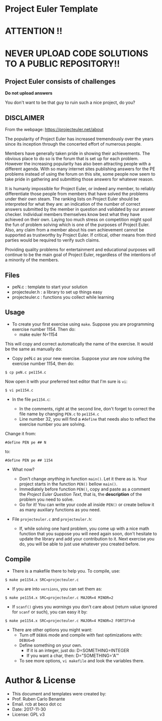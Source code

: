 # Project Euler Template

# ATTENTION !!

# NEVER UPLOAD CODE SOLUTIONS TO A PUBLIC REPOSITORY!!

## Project Euler consists of challenges

**Do not upload answers**

You don't want to be that guy to ruin such a nice project, do you?

## DISCLAIMER

From the webpage: https://projecteuler.net/about

The popularity of Project Euler has increased tremendously over the years since its inception through the concerted effort of numerous people.

Members have generally taken pride in showing their achievements. The obvious place to do so is the forum that is set up for each problem. However the increasing popularity has also been attracting people with a different agenda. With so many internet sites publishing answers for the PE problems instead of using the forum on this site, some people now seem to take pride in gathering and submitting those answers for whatever reason.

It is humanly impossible for Project Euler, or indeed any member, to reliably differentiate those people from members that have solved the problems under their own steam. The ranking lists on Project Euler should be interpreted for what they are: an indication of the number of correct answers submitted by the member in question and validated by our answer checker. Individual members themselves know best what they have achieved on their own. Laying too much stress on competition might spoil the fun of problem solving which is one of the purposes of Project Euler. Also, any claim from a member about his own achievement cannot be supported as trustworthy by Project Euler. If critical, other means from third parties would be required to verify such claims.

Providing quality problems for entertainment and educational purposes will continue to be the main goal of Project Euler, regardless of the intentions of a minority of the members.


## Files

* peN.c : template to start your solution
* projecteuler.h : a library to set up things easy
* projecteuler.c : functions you collect while learning

## Usage

* To create your first exercise using `make`. Suppose you are programming exercise number 1154. Then do:
    - make euler N=1154

This will copy and correct automatically the name of the exercise. It would be the same as manually do:

* Copy peN.c as your new exercise. Suppose your are now solving the exercise number 1154, then do:

```
$ cp peN.c pe1154.c
```

Now open it with your preferred text editor that I'm sure is `vi`:

```
$ vi pe1154.c
```

* In the file `pe1154.c`:

    - In the comments, right at the second line, don't forget to correct the file name by changing `PEN.c` to `pe1154.c`
    - Line number 32, you will find a `#define` that needs also to reflect the exercise number you are solving.

Change it from:

```
#define PEN pe ## N
```

to:

```
#define PEN pe ## 1154
```

* What now?

    - Don't change _anything_ in function `main()`. Let it there as is. Your project starts in the function `PEN()` bellow `main()`.
    - Immediately before function `PEN()`, copy and paste as a comment the _Project Euler Question Text_, that is, the **description** of the problem you need to solve.
    - Go for it! You can write your code all inside `PEN()` or create bellow it as many auxiliary functions as you need.

* File `projecteuler.c` and `projecteuler.h`:
    - If, while solving one hard problem, you come up with a nice math function that you suppose you will need again soon, don't hesitate to update the library and add your contribution to it. Next exercise you do, you will be able to just use whatever you created before.

## Compile

* There is a makefile there to help you. To compile, use:

```
$ make pe1154.x SRC=projecteuler.c
```

* If you are into `versions`, you can set them as:

```
$ make pe1154.x SRC=projecteuler.c MAJOR=4 MINOR=2
```

* If `scanf()` gives you _warnings_ you don't care about (return value ignored for `scanf` or such), you can easy it by:

```
$ make pe1154.x SRC=projecteuler.c MAJOR=4 MINOR=2 FORTIFY=0
```

* There are other options you might want:
    - Turn off `DEBUG` mode and compile with fast optimizations with: `DEBUG=0`
    - Define something on your own. 
        + If it is an integer, just do: D=SOMETHING=INTEGER
        + If you want a char, then: D="SOMETHING=\'A\'"
    - To see more options, `vi makefile` and look the variables there.

# Author & License

* This document and templates were created by:
* Prof. Ruben Carlo Benante
* Email. rcb at beco dot cc
* Date: 2017-11-30
* License: GPL v3

